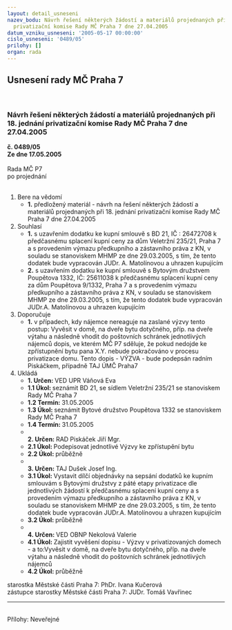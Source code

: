 ```yaml
---
layout: detail_usneseni
nazev_bodu: Návrh řešení některých žádostí a materiálů projednaných při 18. jednání
  privatizační komise Rady MČ Praha 7 dne 27.04.2005
datum_vzniku_usneseni: '2005-05-17 00:00:00'
cislo_usneseni: '0489/05'
prilohy: []
organ: rada
---
```

<div id="ucUsn_pList" class="usn">
	<span><h2>Usnesení rady MČ Praha 7 </h2>
<br></span><div class="standBody">
<span><h3>Návrh řešení některých žádostí a materiálů projednaných při 18. jednání privatizační komise Rady MČ Praha 7 dne 27.04.2005</h3></span><div class="center">
		<strong>č. 0489/05</strong><br>
	</div>
<div class="center">
		<strong>Ze dne 17.05.2005</strong><br><br>
	</div>Rada MČ P7<br> po projednání<br><br><ol>
<li>Bere na vědomí<ul><li>
<strong>1.</strong> předložený materiál - návrh na řešení některých žádostí a materiálů projednaných při 18. jednání privatizační komise Rady MČ Praha 7 dne 27.04.2005</li></ul>
</li>
<li>Souhlasí<ul>
<li>
<strong>1.</strong> s uzavřením dodatku ke kupní smlouvě s BD 21, IČ : 26472708 k  předčasnému splacení kupní ceny za  dům Veletržní 235/21, Praha 7 a s provedením výmazu předkupního a zástavního práva z KN, v souladu se stanoviskem MHMP ze dne 29.03.2005, s tím, že tento dodatek bude vypracován JUDr. A. Matolínovou a uhrazen kupujícím</li>
<li>
<strong>2.</strong> s uzavřením dodatku ke kupní smlouvě s Bytovým družstvem Poupětova 1332, IČ: 25611038 k předčasnému splacení kupní ceny za  dům Poupětova 9/1332, Praha 7 a s provedením výmazu předkupního a zástavního práva z KN, v souladu se stanoviskem MHMP ze dne 29.03.2005, s tím, že tento dodatek bude vypracován JUDr.A. Matolínovou a uhrazen kupujícím</li>
</ul>
</li>
<li>Doporučuje<ul><li>
<strong>1.</strong> v případech, kdy nájemce nereaguje na zaslané výzvy tento postup: Vyvěsit v domě, na dveře bytu dotyčného, příp. na dveře výtahu a následně vhodit do poštovních schránek jednotlivých nájemců dopis, ve kterém MČ P7 sděluje, že pokud nedojde ke zpřístupnění bytu pana X.Y. nebude pokračováno v procesu privatizace domu. Tento dopis - VÝZVA - bude podepsán radním Piskáčkem, případně TAJ ÚMČ Praha7</li></ul>
</li>
<li>Ukládá<ul>
<li>
<strong>1. Určen: </strong>VED UPR Váňová Eva</li>
<li>
<strong>1.1 Úkol: </strong>seznámit BD 21, se sídlem Veletržní 235/21 se stanoviskem Rady MČ Praha 7</li>
<li>
<strong>1.2 Termín: </strong>31.05.2005</li>
<li>
<strong>1.3 Úkol: </strong>seznámit Bytové družstvo Poupětova 1332 se stanoviskem Rady MČ Praha 7</li>
<li>
<strong>1.4 Termín: </strong>31.05.2005</li>
<li>
<strong><br>2. Určen: </strong>RAD Piskáček Jiří Mgr.</li>
<li>
<strong>2.1 Úkol: </strong>Podepisovat jednotlivé Výzvy ke zpřístupění bytu</li>
<li>
<strong>2.2 Úkol: </strong>průběžně</li>
<li>
<strong><br>3. Určen: </strong>TAJ Dušek Josef Ing.</li>
<li>
<strong>3.1 Úkol: </strong>Vystavit dílčí objednávky na sepsání dodatků ke kupním smlouvám s Bytovými družstvy z páté etapy privatizace dle jednotlivých žádostí  k předčasnému splacení kupní ceny  a s provedením výmazu předkupního a zástavního práva z KN, v souladu se stanoviskem MHMP ze dne 29.03.2005, s tím, že tento dodatek bude vypracován JUDr.A. Matolínovou a uhrazen kupujícím </li>
<li>
<strong>3.2 Úkol: </strong>průběžně</li>
<li>
<strong><br>4. Určen: </strong>VED OBNP Nekolová Valerie</li>
<li>
<strong>4.1 Úkol: </strong>Zajistit vyvěšení dopisu - Výzvy v privatizovaných domech - a to:Vyvěsit v domě, na dveře bytu dotyčného, příp. na dveře výtahu a následně vhodit do poštovních schránek jednotlivých nájemců </li>
<li>
<strong>4.2 Úkol: </strong>průběžně</li>
</ul>
</li>
</ol>starostka Městské části Praha 7: PhDr. Ivana Kučerová<br>zástupce starostky Městské části Praha 7: JUDr. Tomáš Vavřinec <hr>
<br>Přílohy: Neveřejné</div>
</div>